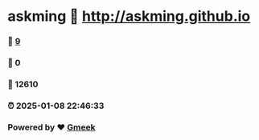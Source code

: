 # askming :link: http://askming.github.io 
### :page_facing_up: [9](http://askming.github.io/tag.html) 
### :speech_balloon: 0 
### :hibiscus: 12610 
### :alarm_clock: 2025-01-08 22:46:33 
### Powered by :heart: [Gmeek](https://github.com/Meekdai/Gmeek)
